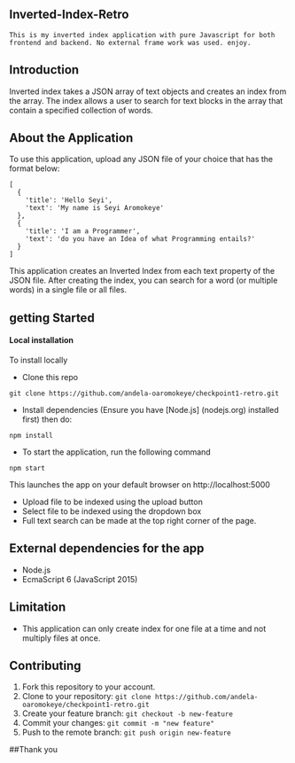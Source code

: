 ## Inverted-Index-Retro
```This is my inverted index application with pure Javascript for both frontend and backend. No external frame work was used. enjoy.```

## Introduction
Inverted index takes a JSON array of text objects and creates an index from the array. The index allows a user to search for text blocks in the array that contain a specified collection of words.
## About the Application
To use this application, upload any JSON file of your choice that has the format below:
```
[
  {
    'title': 'Hello Seyi',
    'text': 'My name is Seyi Aromokeye'
  },
  {
    'title': 'I am a Programmer',
    'text': 'do you have an Idea of what Programming entails?'
  }
]
```
This application creates an Inverted Index from each text property of the JSON file. After creating the index, you can search for a word (or multiple words) in a single file or all files.


## getting Started
#### Local installation
To install locally
- Clone this repo
```
git clone https://github.com/andela-oaromokeye/checkpoint1-retro.git
```
- Install dependencies (Ensure you have [Node.js] (nodejs.org) installed first) then do:
```
npm install
```
- To start the application, run the following command
```
npm start
```
This launches the app on your default browser on http://localhost:5000

- Upload file to be indexed using the upload button
- Select file to be indexed using the dropdown box
- Full text search can be made at the top right corner of the page.

## External dependencies for the app
 - Node.js
 - EcmaScript 6 (JavaScript 2015)

## Limitation
- This application can only create index for one file at a time and not multiply files at once.

## Contributing
 1. Fork this repository to your account.
 2. Clone to your repository: `git clone https://github.com/andela-oaromokeye/checkpoint1-retro.git`
 3. Create your feature branch: `git checkout -b new-feature`
 4. Commit your changes: `git commit -m "new feature"`
 5. Push to the remote branch: `git push origin new-feature`

 ##Thank you

